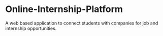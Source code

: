 # Online-Internship-Platform
A web based application to connect students with companies for job and internship opportunities.
